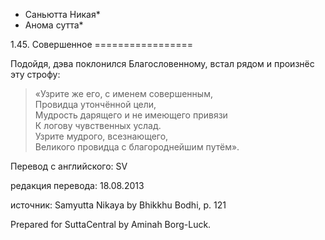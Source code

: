 * Саньютта Никая*
* Анома сутта*

1\.45\. Совершенное
\=\=\=\=\=\=\=\=\=\=\=\=\=\=\=\=\=

Подойдя, дэва поклонился Благословенному, встал рядом и произнёс эту строфу:

> «Узрите же его, с именем совершенным,  
> Провидца утончённой цели,  
> Мудрость дарящего и не имеющего привязи  
> К логову чувственных услад\.  
> Узрите мудрого, всезнающего,  
> Великого провидца с благороднейшим путём»\.

Перевод с английского: SV

редакция перевода: 18\.08\.2013

источник: Samyutta Nikaya by Bhikkhu Bodhi, p\. 121

Prepared for SuttaCentral by Aminah Borg\-Luck\.